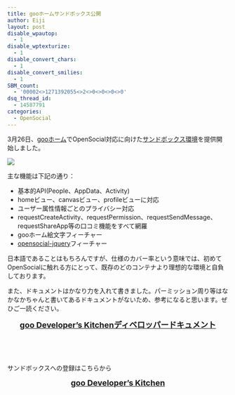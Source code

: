 ```yaml
---
title: gooホームサンドボックス公開
author: Eiji
layout: post
disable_wpautop:
  - 1
disable_wptexturize:
  - 1
disable_convert_chars:
  - 1
disable_convert_smilies:
  - 1
SBM_count:
  - '00002<>1271392055<>2<>0<>0<>0<>0'
dsq_thread_id:
  - 14587791
categories:
  - OpenSocial
---
```

3月26日、<a target="_blank" href="http://home.goo.ne.jp/">gooホーム</a>でOpenSocial対応に向けた<a target="_blank" href="http://sandbox.home.goo.ne.jp/">サンドボックス環境</a>を提供開始しました。

![][1]

主な機能は下記の通り：

*   基本的API(People、AppData、Activity)
*   homeビュー、canvasビュー、profileビューに対応
*   ユーザー属性情報ごとのプライバシー対応
*   requestCreateActivity、requestPermission、requestSendMessage、requestShareApp等の口コミ機能をすべて網羅
*   gooホーム絵文字フィーチャー
*   <a target="_blank" href="http://code.google.com/p/opensocial-jquery/">opensocial-jquery</a>フィーチャー

日本語であることはもちろんですが、仕様のカバー率という意味では、初めてOpenSocialに触れる方にとって、既存のどのコンテナより理想的な環境と自負しております。

また、ドキュメントはかなり力を入れて書きました。パーミッション周り等はなかなかちゃんと書いてあるドキュメントがないため、参考になると思います。ぜひご一読ください。

<p style="text-align: center; ">
  <a target="_blank" href="http://developer.home.goo.ne.jp/document/"><span style="font-size: large; "><strong>goo Developer&#8217;s Kitchenディベロッパードキュメント</strong></span></a>
</p>

 

 

サンドボックスへの登録はこちらから

<p style="text-align: center; ">
  <a target="_blank" href="http://developer.home.goo.ne.jp/"><span style="font-size: large; "><strong>goo Developer&#8217;s Kitchen</strong></span></a>
</p>

 [1]: /images/2009/03/home-300x240.png